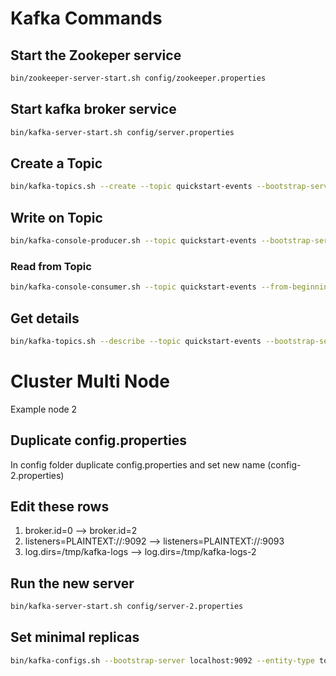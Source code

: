 # Kafka Commands

## Start the Zookeper service
```bash
bin/zookeeper-server-start.sh config/zookeeper.properties
```

## Start kafka broker service
```bash
bin/kafka-server-start.sh config/server.properties
```

## Create a Topic
```bash
bin/kafka-topics.sh --create --topic quickstart-events --bootstrap-server localhost:9092 --replication-factor 1 --partitions 1
```

## Write on Topic
```bash
bin/kafka-console-producer.sh --topic quickstart-events --bootstrap-server localhost:9092
```

### Read from Topic
```bash
bin/kafka-console-consumer.sh --topic quickstart-events --from-beginning --bootstrap-server localhost:9092
```

## Get details
```bash
bin/kafka-topics.sh --describe --topic quickstart-events --bootstrap-server localhost:9092
```


# Cluster Multi Node
Example node 2

## Duplicate config.properties 
In config folder duplicate config.properties and set new name (config-2.properties)

## Edit these rows
1. broker.id=0  --> broker.id=2
2. listeners=PLAINTEXT://:9092 --> listeners=PLAINTEXT://:9093
3. log.dirs=/tmp/kafka-logs --> log.dirs=/tmp/kafka-logs-2

## Run the new server
```bash
bin/kafka-server-start.sh config/server-2.properties
```

## Set minimal replicas
```bash
bin/kafka-configs.sh --bootstrap-server localhost:9092 --entity-type topics --entity-name myTopic --alter --add-config min.insync.replicas=2
```

